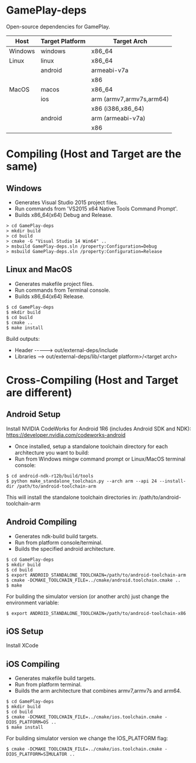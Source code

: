 GamePlay-deps
=============

Open-source dependencies for GamePlay.

| Host     | Target Platform             | Target Arch                            
|----------|-----------------------------|----------------------------------------
| Windows  | windows                     | x86_64
| Linux    | linux                       | x86_64
|          | android                     | armeabi-v7a
|          |                             | x86
| MacOS    | macos                       | x86_64                                 
|          | ios                         | arm (armv7,armv7s,arm64) 
|          |                             | x86 (i386,x86_64)
|          | android                     | arm (armeabi-v7a)
|          |                             | x86


# Compiling (Host and Target are the same)

## Windows

* Generates Visual Studio 2015 project files. 
* Run commands from 'VS2015 x64 Native Tools Command Prompt'. 
* Builds x86_64(x64) Debug and Release. 

```
> cd GamePlay-deps
> mkdir build
> cd build
> cmake -G "Visual Studio 14 Win64" ..
> msbuild GamePlay-deps.sln /property:Configuration=Debug
> msbuild GamePlay-deps.sln /property:Configuration=Release
```

## Linux and MacOS

* Generates makefile project files.
* Run commands from Terminal console.
* Builds x86_64(x64) Release. 

```
$ cd GamePlay-deps
$ mkdir build
$ cd build
$ cmake ..
$ make install

```

Build outputs:

* Header ----->     out/external-deps/include
* Libraries -->     out/external-deps/lib/\<target platform\>/\<target arch\>

# Cross-Compiling (Host and Target are different)

## Android Setup

Install NVIDIA CodeWorks for Android 1R6 (includes Android SDK and NDK):
https://developer.nvidia.com/codeworks-android

* Once installed, setup a standalone toolchain directory for each architecture you want to build:
* Run from Windows mingw command prompt or Linux/MacOS terminal console:

```
$ cd android-ndk-r12b/build/tools
$ python make_standalone_toolchain.py --arch arm --api 24 --install-dir /path/to/android-toolchain-arm
```

This will install the standalone toolchain directories in: 
/path/to/android-toolchain-arm

## Android Compiling
* Generates ndk-build build targets.
* Run from platform console/terminal.
* Builds the specified android architecture.

```
$ cd GamePlay-deps
$ mkdir build
$ cd build
$ export ANDROID_STANDALONE_TOOLCHAIN=/path/to/android-toolchain-arm
$ cmake -DCMAKE_TOOLCHAIN_FILE=../cmake/android.toolchain.cmake ..
$ make
```
For building the simulator version (or another arch) just change the environment variable:

` $ export ANDROID_STANDALONE_TOOLCHAIN=/path/to/android-toolchain-x86 `


## iOS Setup

Install XCode

## iOS Compiling

* Generates makefile build targets.
* Run from platform terminal.
* Builds the arm architecture that combines armv7,armv7s and arm64.

```
$ cd GamePlay-deps
$ mkdir build
$ cd build
$ cmake -DCMAKE_TOOLCHAIN_FILE=../cmake/ios.toolchain.cmake -DIOS_PLATFORM=OS ..
$ make install
```

For building simulator version we change the IOS_PLATFORM flag:

` $ cmake -DCMAKE_TOOLCHAIN_FILE=../cmake/ios.toolchain.cmake -DIOS_PLATFORM=SIMULATOR .. `
